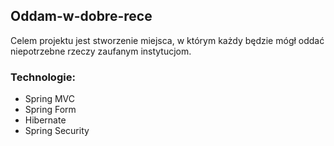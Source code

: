 ## Oddam-w-dobre-rece
Celem projektu jest stworzenie miejsca, w którym każdy będzie mógł oddać niepotrzebne rzeczy zaufanym instytucjom.
### Technologie:
* Spring MVC
* Spring Form
* Hibernate
* Spring Security
